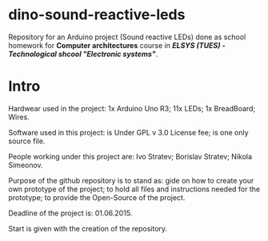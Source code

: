 # dino-sound-reactive-leds
Repository for an Arduino project (Sound reactive LEDs) done as school homework for **Computer architectures** course in ***ELSYS (TUES) - Technological shcool "Electronic systems"***.

# Intro
Hardwear used in the project:
  1x Arduino Uno R3;
  11x LEDs;
  1x BreadBoard;
  Wires.
  
Software used in this project:
  is Under GPL v 3.0 License fee;
  is one only source file.

People working under this project are:
  Ivo Stratev;
  Borislav Stratev;
  Nikola Simeonov.
  
Purpose of the github repository is to stand as:
  gide on how to create your own prototype of the project;
  to hold all files and instructions needed for the prototype;
  to provide the Open-Source of the project.
  
Deadline of the project is: 01.06.2015.

Start is given with the creation of the repository.

  
